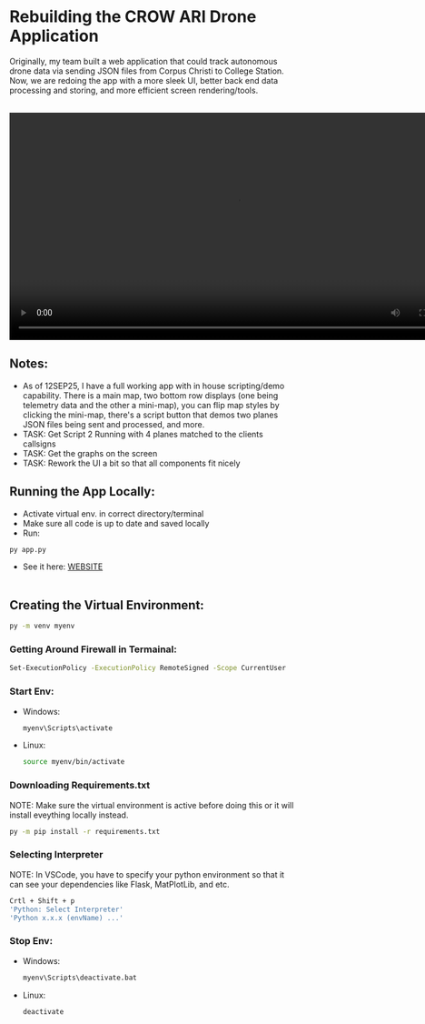 # Rebuilding the CROW ARI Drone Application
Originally, my team built a web application that could track autonomous drone data via sending
JSON files from Corpus Christi to College Station. Now, we are redoing the app with a more
sleek UI, better back end data processing and storing, and more efficient screen rendering/tools.
<br><br>

<video src="demos/Vid 12SEP25.mp4" width="800" height="400" controls></video>

## Notes:
- As of 12SEP25, I have a full working app with in house scripting/demo capability. There is a main map,
two bottom row displays (one being telemetry data and the other a mini-map), you can flip map styles
by clicking the mini-map, there's a script button that demos two planes JSON files being sent and processed,
and more.
- TASK: Get Script 2 Running with 4 planes matched to the clients callsigns
- TASK: Get the graphs on the screen
- TASK: Rework the UI a bit so that all components fit nicely

## Running the App Locally:
- Activate virtual env. in correct directory/terminal
- Make sure all code is up to date and saved locally
- Run:
```sh
py app.py
```
- See it here: [WEBSITE](http://127.0.0.1:5000)
<br><br>


## Creating the Virtual Environment:
```sh
py -m venv myenv
```

### Getting Around Firewall in Termainal:
```sh
Set-ExecutionPolicy -ExecutionPolicy RemoteSigned -Scope CurrentUser
```

### Start Env:
- Windows:
    ```sh
    myenv\Scripts\activate
    ```
- Linux:
    ```sh
    source myenv/bin/activate
    ```

### Downloading Requirements.txt
NOTE: Make sure the virtual environment is active before doing this or it
will install eveything locally instead.
```sh
py -m pip install -r requirements.txt
```

### Selecting Interpreter
NOTE: In VSCode, you have to specify your python environment so that it can see your
dependencies like Flask, MatPlotLib, and etc.
```sh
Crtl + Shift + p
'Python: Select Interpreter'
'Python x.x.x (envName) ...'
```

### Stop Env:
- Windows:
    ```sh
    myenv\Scripts\deactivate.bat
    ```
- Linux:
    ```sh
    deactivate
    ```